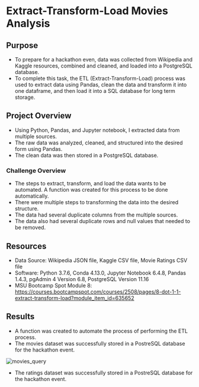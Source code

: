 # Extract-Transform-Load Movies Analysis

## Purpose
- To prepare for a hackathon even, data was collected from Wikipedia and Kaggle resources, combined and cleaned, and loaded into a PostgreSQL database. 
- To complete this task, the ETL (Extract-Transform-Load) process was used to extract data using Pandas, clean the data and transform it into one dataframe, and then load it into a SQL database for long term storage.  

## Project Overview
- Using Python, Pandas, and Jupyter notebook, I extracted data from multiple sources. 
- The raw data was analyzed, cleaned, and structured into the desired form using Pandas. 
- The clean data was then stored in a PostgreSQL database. 


### Challenge Overview
- The steps to extract, transform, and load the data wants to be automated. A function was created for this process to be done automatically. 
- There were multiple steps to transforming the data into the desired structure. 
- The data had several duplicate columns from the multiple sources. 
- The data also had several duplicate rows and null values that needed to be removed. 


## Resources
- Data Source: Wikipedia JSON file, Kaggle CSV file, Movie Ratings CSV file
- Software:  Python 3.7.6, Conda 4.13.0, Jupyter Notebook 6.4.8, Pandas 1.4.3, pgAdmin 4 Version 6.8, PostgreSQL Version 11.16
- MSU Bootcamp Spot Module 8: https://courses.bootcampspot.com/courses/2508/pages/8-dot-1-1-extract-transform-load?module_item_id=635652

## Results
- A function was created to automate the process of performing the ETL process. 
- The movies dataset was successfully stored in a PostreSQL database for the hackathon event. 

![movies_query](https://user-images.githubusercontent.com/104038813/182166509-1ee96b6b-913c-4930-9445-dc4d5a8ade25.png)

- The ratings dataset was successfully stored in a PostreSQL database for the hackathon event. 


 



